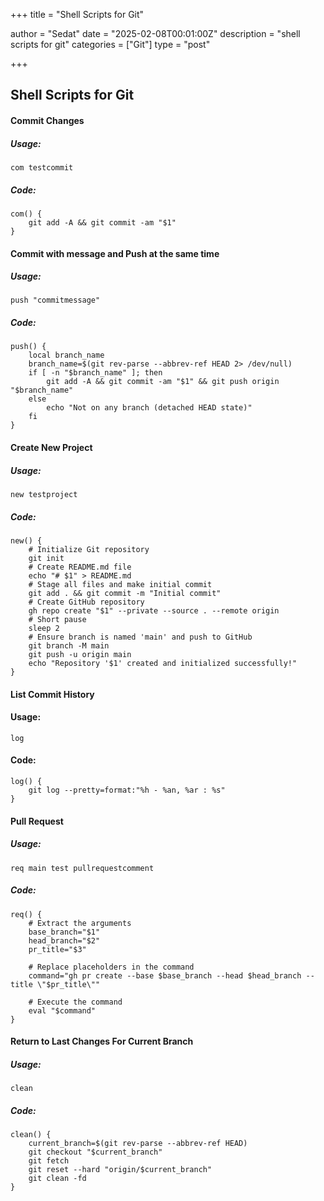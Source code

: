 +++
title = "Shell Scripts for Git"
<!-- image = "/images/post/github.jpg" -->
author = "Sedat"
date = "2025-02-08T00:01:00Z"
description = "shell scripts for git"
categories = ["Git"]
type = "post"

+++
## Shell Scripts for Git

#### Commit Changes

##### Usage:

```
com testcommit
```

##### Code:

```
com() {
    git add -A && git commit -am "$1"
}
```

#### Commit with message and Push at the same time

##### Usage:

```
push "commitmessage"
```

##### Code:

```
push() {
    local branch_name
    branch_name=$(git rev-parse --abbrev-ref HEAD 2> /dev/null)
    if [ -n "$branch_name" ]; then
        git add -A && git commit -am "$1" && git push origin "$branch_name"
    else
        echo "Not on any branch (detached HEAD state)"
    fi
}
```

#### Create New Project

##### Usage:

```
new testproject
```

##### Code:

```
new() {
    # Initialize Git repository
    git init
    # Create README.md file
    echo "# $1" > README.md
    # Stage all files and make initial commit
    git add . && git commit -m "Initial commit"
    # Create GitHub repository
    gh repo create "$1" --private --source . --remote origin
    # Short pause
    sleep 2
    # Ensure branch is named 'main' and push to GitHub
    git branch -M main
    git push -u origin main
    echo "Repository '$1' created and initialized successfully!"
}
```

#### List Commit History

#### Usage:

```
log
```

#### Code:

```
log() {
    git log --pretty=format:"%h - %an, %ar : %s"
}
```

#### Pull Request

##### Usage:

```
req main test pullrequestcomment
```

##### Code:

```
req() {
    # Extract the arguments
    base_branch="$1"
    head_branch="$2"
    pr_title="$3"

    # Replace placeholders in the command
    command="gh pr create --base $base_branch --head $head_branch --title \"$pr_title\""

    # Execute the command
    eval "$command"
}
```

#### Return to Last Changes For Current Branch

##### Usage:

```
clean
```

##### Code:

```
clean() {
    current_branch=$(git rev-parse --abbrev-ref HEAD)
    git checkout "$current_branch"
    git fetch
    git reset --hard "origin/$current_branch"
    git clean -fd
}
```
